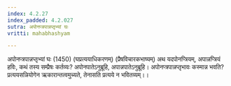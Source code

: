 ```yaml
---
index: 4.2.27
index_padded: 4.2.027
sutra: अपोनप्त्रपान्नप्तृभ्यां घः
vritti: mahabhashyam

---
```

 अपोनप्त्रपान्नप्तृभ्यां घः (1450) (घप्रत्ययाधिकरणम्) (प्रैषविचारकभाष्यम्) अथ यदपोनप्त्रियम्, अपान्नप्त्रियं हविः, कथं तस्य सम्प्रैषः कर्तव्यः? अपोनपातेऽनुब्रूहि, अपान्नपातेऽनुब्रूहि। अपोनप्त्रपान्नप्तृभावः कस्मान्न भवति? प्रत्ययसन्नियोगेन ऋकारान्तत्वमुच्यते, तेनासति प्रत्यये न भवितव्यम्।। 